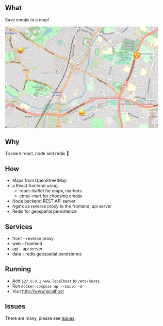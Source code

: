 ## What
Save emojis to a map!

![Example image showing a map with emojis](eg.png)

## Why 

To learn react, node and redis 🤷

## How
* Maps from OpenStreetMap
* a React frontend using
    * react-leaflet for maps, markers
    * emoji-mart for choosing emojis
* Node backend REST API server
* Nginx as reverse proxy to the frontend, api server
* Redis for geospatial persistence

## Services

* front - reverse proxy
* web - frontend
* api - api server
* data - redis geospatial persistence

## Running

* Add `127.0.0.1 www.localhost` to `/etc/hosts`.
* Run `docker-compose up --build -d`
* Visit http://www.localhost

## Issues

There are many, please see [Issues](https://github.com/idrop/emojimap/issues).
